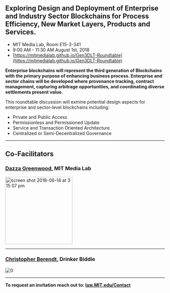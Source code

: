 ## Exploring Design and Deployment of Enterprise and Industry Sector Blockchains for Process Efficiency, New Market Layers, Products and Services.

* MIT Media Lab, Room E15-3-341 
* 9:00 AM - 11:30 AM August 1st, 2018 
* [https://mitmedialab.github.io/Gen3DLT-Roundtable](https://mitmedialab.github.io/Gen3DLT-Roundtable)

**Enterprise blockchains will represent the third generation of Blockchains with the primary purpose of enhancing business process.  Enterprise and sector chains will be developed where provenance tracking, contract management, capturing arbitrage opportunities, and coordinating diverse settlements present value.**

This roundtable discussion will exmine potential design aspects for enterprise and sector-level blockchains including:   

* Private and Public Access 
* Permissionless and Permissioned Update
* Service and Transaction Oriented Architecture
* Centralized or Semi-Decentralized Governance

-------------------------

## Co-Facilitators

### [Dazza Greenwood](http://dazzagreenwood.com), MIT Media Lab

<img width="212" alt="screen shot 2018-06-14 at 3 15 07 pm" src="https://user-images.githubusercontent.com/2357755/41441047-ccff4efa-6fe5-11e8-902b-abd38509c7fe.png">

-----------------------------

### [Christopher Berendt](https://www.drinkerbiddle.com/-/media/files/bios/chris-berendt_cv.pdf?la=en), Drinker Biddle

![0](https://user-images.githubusercontent.com/2357755/41440356-0cf404ae-6fe3-11e8-9996-1b8c52389617.jpg)


--------------------------

**To request an invitation reach out to: [law.MIT.edu/Contact](http://law.mit.edu/Contact)**
